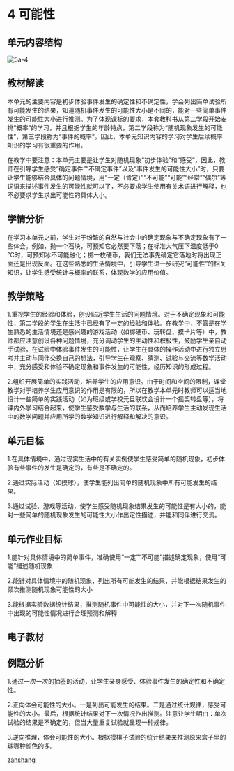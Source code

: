 # 4 可能性

## 单元内容结构

![5a-4](https://r2.edui123.com/2023/04/5a-4.png)

## 教材解读

本单元的主要内容是初步体验事件发生的确定性和不确定性，学会列出简单试验所有可能发生的结果，知道随机事件发生的可能性大小是不同的，能对一些简单事件发生的可能性大小进行推测。为了体现课标的要求，本套教科书从第二学段开始安排“概率”的学习，并且根据学生的年龄特点，第二学段称为“随机现象发生的可能性”，第三学段称为“事件的概率”。因此，本单元知识内容的学习对学生后续概率知识的学习有很重要的作用。

在教学中要注意：本单元主要是让学生对随机现象“初步体验”和“感受”，因此，教师在引导学生感受“确定事件”“不确定事件”以及“事件发生的可能性大小”时，只要让学生能够结合具体的问题情境，用“一定（肯定）”“不可能”“可能”“经常”“偶尔”等词语来描述事件发生的可能性就可以了，不必要求学生使用有关术语进行解释，也不必要求学生求出可能性的具体大小。

## 学情分析

在学习本单元之前，学生对于纷繁的自然与社会中的确定现象与不确定现象有了一些体会。例如，抛一个石块，可预知它必然要下落；在标准大气压下温度低于0 ℃时，可预知冰不可能融化；掷一枚硬币，我们无法事先确定它落地时将出现正面还是出现反面。在这些熟悉的生活情境中，引导学生进一步研究“可能性”的相关知识，让学生感受统计与概率的联系，体现数学的应用价值。

## 教学策略

1.重视学生的经验和体验，创设贴近学生生活的问题情境。对于不确定现象和可能性，第二学段的学生在生活中已经有了一定的经验和体验。在教学中，不管是在学生熟悉的生活情境还是感兴趣的游戏活动（如掷硬币、玩转盘、摸卡片等）中，教师都应注意创设各种问题情境，充分调动学生的主动性和积极性，鼓励学生亲自动手试验，在试验中体验事件发生的可能性，让学生在具体的操作活动中进行独立思考并主动与同伴交换自己的想法，引导学生在观察、猜测、试验与交流等数学活动中，充分感受和体验不确定现象和事件发生的可能性，经历知识的形成过程。

2.组织开展简单的实践活动，培养学生的应用意识。由于时间和空间的限制，课堂教学对于培养学生应用意识的作用是有限的，所以在教学本单元时教师可以适当地设计一些简单的实践活动（如为班级或学校元旦联欢会设计一个摇奖转盘等），将课内外学习结合起来，使学生感受数学与生活的联系，从而培养学生主动发现生活中的数学问题并应用所学的数学知识进行解释和解决的意识。

## 单元目标

1.在具体情境中，通过现实生活中的有关实例使学生感受简单的随机现象，初步体验有些事件的发生是确定的，有些是不确定的。

2.通过实际活动（如摸球），使学生能列出简单的随机现象中所有可能发生的结果。

3.通过试验、游戏等活动，使学生感受随机现象结果发生的可能性是有大小的，能对一些简单的随机现象发生的可能性大小作出定性描述，并能和同伴进行交流。

## 单元作业目标

1.能针对具体情境中的简单事件，准确使用“一定”“不可能”描述确定现象，使用“可能”描述随机现象

2.能针对具体情境中的随机现象，列出所有可能发生的结果，并能根据结果发生的频次推测随机现象可能性的大小

3.能根据实验数据统计结果，推测随机事件中可能性的大小，并对下一次随机事件中出现的可能性情况进行合理预测和解释


## 电子教材

<Epep grade="xxsx5a" :pep="1221001501141" :pages="44" :paged="49" ></Epep>

## 例题分析

1.通过一次一次的抽签的活动，让学生亲身感受、体验事件发生的确定性和不确定性。

2.正向体会可能性的大小。一是列出可能发生的结果。二是通过统计规律，感受可能性的大小。最后，根据统计结果对下一次情况作出推测。注意让学生明白：单次试验的结果是不确定的，但当大量重复试验就呈现一种规律。

3.逆向推理，体会可能性的大小。根据摸棋子试验的统计结果来推测原来盒子里的球哪种颜色的多。

[zanshang](../res/zanshang.md ':include')